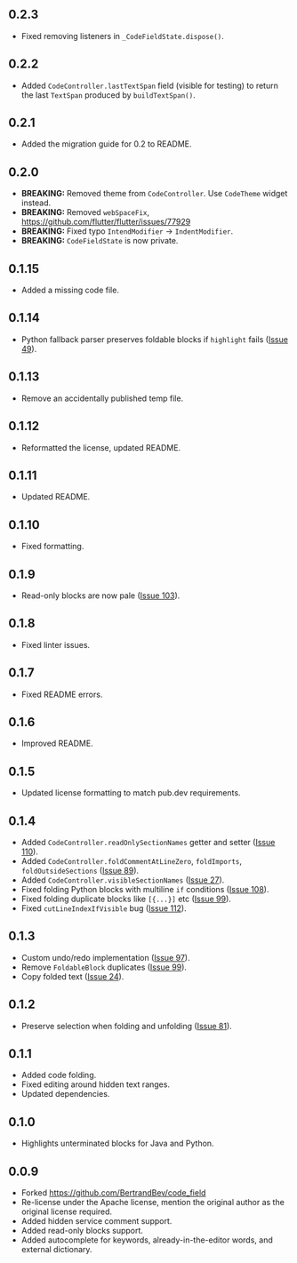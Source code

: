 ## 0.2.3

* Fixed removing listeners in `_CodeFieldState.dispose()`.

## 0.2.2

* Added `CodeController.lastTextSpan` field (visible for testing) to return the last `TextSpan`
produced by `buildTextSpan()`.

## 0.2.1

* Added the migration guide for 0.2 to README.

## 0.2.0

* **BREAKING:** Removed theme from `CodeController`. Use `CodeTheme` widget instead.
* **BREAKING:** Removed `webSpaceFix`, https://github.com/flutter/flutter/issues/77929
* **BREAKING:** Fixed typo `IntendModifier` → `IndentModifier`.
* **BREAKING:** `CodeFieldState` is now private.

## 0.1.15

* Added a missing code file.

## 0.1.14

* Python fallback parser preserves foldable blocks if `highlight` fails ([Issue 49](https://github.com/akvelon/flutter-code-editor/issues/49)).

## 0.1.13

* Remove an accidentally published temp file.

## 0.1.12

* Reformatted the license, updated README.

## 0.1.11

* Updated README.

## 0.1.10

* Fixed formatting.

## 0.1.9

* Read-only blocks are now pale ([Issue 103](https://github.com/akvelon/flutter-code-editor/issues/103)).

## 0.1.8

* Fixed linter issues.

## 0.1.7

* Fixed README errors.

## 0.1.6

* Improved README.

## 0.1.5

* Updated license formatting to match pub.dev requirements.

## 0.1.4
* Added `CodeController.readOnlySectionNames` getter and setter ([Issue 110](https://github.com/akvelon/flutter-code-editor/issues/110)).
* Added `CodeController.foldCommentAtLineZero`, `foldImports`, `foldOutsideSections` ([Issue 89](https://github.com/akvelon/flutter-code-editor/issues/89)).
* Added `CodeController.visibleSectionNames` ([Issue 27](https://github.com/akvelon/flutter-code-editor/issues/27)).
* Fixed folding Python blocks with multiline `if` conditions ([Issue 108](https://github.com/akvelon/flutter-code-editor/issues/108)).
* Fixed folding duplicate blocks like `[{...}]` etc ([Issue 99](https://github.com/akvelon/flutter-code-editor/issues/99)).
* Fixed `cutLineIndexIfVisible` bug ([Issue 112](https://github.com/akvelon/flutter-code-editor/issues/112)).

## 0.1.3

* Custom undo/redo implementation ([Issue 97](https://github.com/akvelon/flutter-code-editor/issues/97)).
* Remove `FoldableBlock` duplicates ([Issue 99](https://github.com/akvelon/flutter-code-editor/issues/99)).
* Copy folded text ([Issue 24](https://github.com/akvelon/flutter-code-editor/issues/24)).

## 0.1.2

* Preserve selection when folding and unfolding ([Issue 81](https://github.com/akvelon/flutter-code-editor/issues/81)).

## 0.1.1

* Added code folding.
* Fixed editing around hidden text ranges.
* Updated dependencies.

## 0.1.0

* Highlights unterminated blocks for Java and Python.

## 0.0.9

* Forked https://github.com/BertrandBev/code_field
* Re-license under the Apache license, mention the original author as the original license required.
* Added hidden service comment support.
* Added read-only blocks support.
* Added autocomplete for keywords, already-in-the-editor words, and external dictionary.
